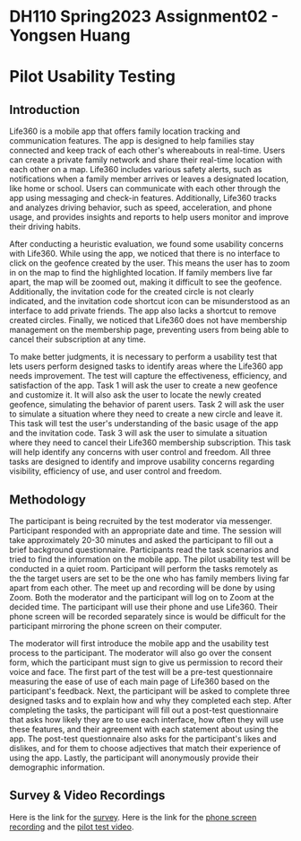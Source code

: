 # DH110 Spring2023 Assignment02 - Yongsen Huang
# Pilot Usability Testing

## Introduction
Life360 is a mobile app that offers family location tracking and communication features. The app is designed to help families stay connected and keep track of each other's whereabouts in real-time. Users can create a private family network and share their real-time location with each other on a map. Life360 includes various safety alerts, such as notifications when a family member arrives or leaves a designated location, like home or school. Users can communicate with each other through the app using messaging and check-in features. Additionally, Life360 tracks and analyzes driving behavior, such as speed, acceleration, and phone usage, and provides insights and reports to help users monitor and improve their driving habits.

After conducting a heuristic evaluation, we found some usability concerns with Life360. While using the app, we noticed that there is no interface to click on the geofence created by the user. This means the user has to zoom in on the map to find the highlighted location. If family members live far apart, the map will be zoomed out, making it difficult to see the geofence. Additionally, the invitation code for the created circle is not clearly indicated, and the invitation code shortcut icon can be misunderstood as an interface to add private friends. The app also lacks a shortcut to remove created circles. Finally, we noticed that Life360 does not have membership management on the membership page, preventing users from being able to cancel their subscription at any time.

To make better judgments, it is necessary to perform a usability test that lets users perform designed tasks to identify areas where the Life360 app needs improvement. The test will capture the effectiveness, efficiency, and satisfaction of the app. Task 1 will ask the user to create a new geofence and customize it. It will also ask the user to locate the newly created geofence, simulating the behavior of parent users. Task 2 will ask the user to simulate a situation where they need to create a new circle and leave it. This task will test the user's understanding of the basic usage of the app and the invitation code. Task 3 will ask the user to simulate a situation where they need to cancel their Life360 membership subscription. This task will help identify any concerns with user control and freedom. All three tasks are designed to identify and improve usability concerns regarding visibility, efficiency of use, and user control and freedom.

## Methodology
The participant is being recruited by the test moderator via messenger. Participant responded with an appropriate date and time. The session will take approximately 20-30 minutes and asked the participant to fill out a brief background questionnaire. Participants read the task scenarios and tried to find the information on the mobile app. The pilot usability test will be conducted in a quiet room. Participant will perform the tasks remotely as the the target users are set to be the one who has family members living far apart from each other. The meet up and recording will be done by using Zoom. Both the moderator and the participant will log on to Zoom at the decided time. The participant will use their phone and use Life360. Their phone screen will be recorded separately since is would be difficult for the participant mirroring the phone screen on their computer. 

The moderator will first introduce the mobile app and the usability test process to the participant. The moderator will also go over the consent form, which the participant must sign to give us permission to record their voice and face. The first part of the test will be a pre-test questionnaire measuring the ease of use of each main page of Life360 based on the participant's feedback. Next, the participant will be asked to complete three designed tasks and to explain how and why they completed each step. After completing the tasks, the participant will fill out a post-test questionnaire that asks how likely they are to use each interface, how often they will use these features, and their agreement with each statement about using the app. The post-test questionnaire also asks for the participant's likes and dislikes, and for them to choose adjectives that match their experience of using the app. Lastly, the participant will anonymously provide their demographic information.

## Survey & Video Recordings

Here is the link for the [survey](https://forms.gle/zT8sdndQXEKRkAtG6).
Here is the link for the [phone screen recording](https://drive.google.com/file/d/1lrEcRa0DZH_qDHyAwS4vQJDcBjX7iGL1/view?usp=sharing) and the [pilot test video](https://drive.google.com/file/d/1mRz4wQXs12E0ECgmyaeSQUfcEgvqHyi-/view?usp=sharing).

